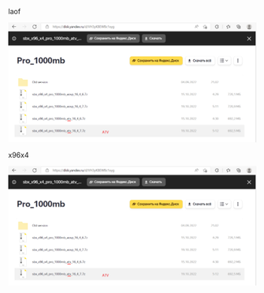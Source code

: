 

laof

![Image text](https://raw.githubusercontent.com/laof/laof.github.io/main/img/x96x4/download-atv.png)



x96x4

![Image text](https://raw.githubusercontent.com/laof/laof.github.io/main/img/x96x4/download-atv.png)